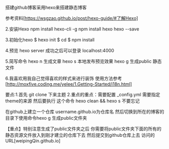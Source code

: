 搭建github博客采用hexo来搭建静态博客

参考资料[https://wsgzao.github.io/post/hexo-guide/#了解Hexo]

2.安装Hexo 
npm install hexo-cli -g
npm install hexo hexo --save

3.初始化hexo 
$ hexo init <folder>
$ cd <folder>
$ npm install


4.预览 hexo server 成功之后可以登录 localhost:4000

5.简写命令
 hexo n 生成文章
 hexo s 本地发布预览效果
 hexo g 生成public 静态文件

6.我喜欢用我自己觉得喜欢的样式来进行装饰
 使用方法参考[http://moxfive.coding.me/yelee/1.Getting-Started/i18n.html]

要点:1.首先 git clone 下来主题 
2.重点的重点：需要配置 _config.yml 需要指定theme的来源 
然后要执行 这个命令 hexo clean && hexo s 不要忘记

在github上建立一个仓库 username.github.io为仓库名 
然后切换到所在的博客的目录下使用命令hexo g 生成public文件夹 

【重点】特别注意生成了public文件夹之后 你需要将public文件夹下面的所有的静态资源文件放入到刚才建立的仓库下去 然后提交到github仓库上去 
访问的URL[weipingQin.github.io]


